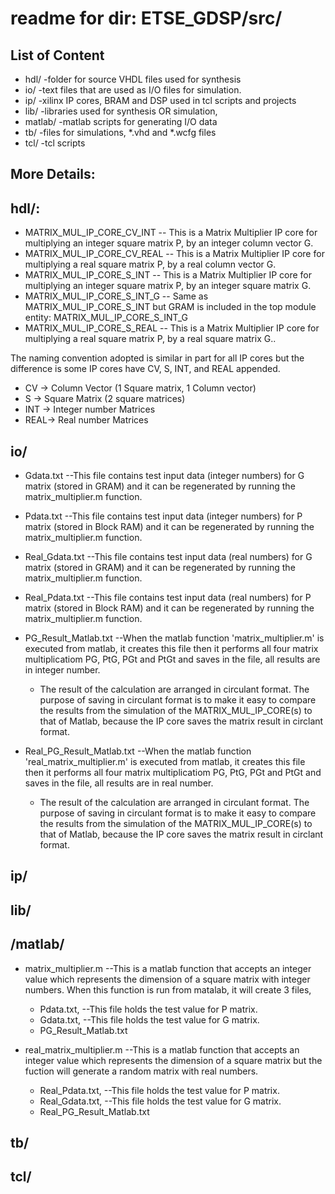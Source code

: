 # readme for dir: ETSE_GDSP/src/

## List of Content

* hdl/    -folder for source VHDL files used for synthesis
* io/     -text files that are used as I/O files for simulation.
* ip/     -xilinx IP cores, BRAM and DSP used in tcl scripts and projects
* lib/    -libraries used for synthesis OR simulation,
* matlab/ -matlab scripts for generating I/O data
* tb/     -files for simulations, *.vhd and *.wcfg files
* tcl/    -tcl scripts



## More Details:

## hdl/:

* MATRIX_MUL_IP_CORE_CV_INT   -- This is a Matrix Multiplier IP core for multiplying an integer square matrix P, by an integer column vector G.
* MATRIX_MUL_IP_CORE_CV_REAL  -- This is a Matrix Multiplier IP core for multiplying a real square matrix P, by a real column vector G.
* MATRIX_MUL_IP_CORE_S_INT    -- This is a Matrix Multiplier IP core for multiplying an integer square matrix P, by an integer square matrix G.
* MATRIX_MUL_IP_CORE_S_INT_G  -- Same as MATRIX_MUL_IP_CORE_S_INT but GRAM is included in the top module entity: MATRIX_MUL_IP_CORE_S_INT_G
* MATRIX_MUL_IP_CORE_S_REAL   -- This is a Matrix Multiplier IP core for multiplying a real square matrix P, by a real square matrix G..

The naming convention adopted is similar in part for all IP cores but the difference is some IP cores have CV, S, INT, and REAL appended.

* CV  -> Column Vector (1 Square matrix, 1 Column vector)
* S   -> Square Matrix (2 square matrices)
* INT -> Integer number Matrices
* REAL-> Real number Matrices


## io/

* Gdata.txt    --This file contains test input data (integer numbers) for G matrix (stored in GRAM) and it can be regenerated by running the matrix_multiplier.m function.

* Pdata.txt    --This file contains test input data (integer numbers) for P matrix (stored in Block RAM) and it can be regenerated by running the matrix_multiplier.m function.

* Real_Gdata.txt    --This file contains test input data (real numbers) for G matrix (stored in GRAM) and it can be regenerated by running the matrix_multiplier.m function.

* Real_Pdata.txt    --This file contains test input data (real numbers) for P matrix (stored in Block RAM) and it can be regenerated by running the matrix_multiplier.m function.

* PG_Result_Matlab.txt    --When the matlab function 'matrix_multiplier.m' is executed from matlab, it creates this file then it performs all four matrix multiplicatiom PG, PtG, PGt and PtGt and saves in the file, all results are in integer number.

    * The result of the calculation are arranged in circulant format. The purpose of saving in circulant format is to make it easy to compare the results from the simulation of the MATRIX_MUL_IP_CORE(s) to that of Matlab, because the IP core saves the matrix result in circlant format.

* Real_PG_Result_Matlab.txt    --When the matlab function 'real_matrix_multiplier.m' is executed from matlab, it creates this file then it performs all four matrix multiplicatiom PG, PtG, PGt and PtGt and saves in the file, all results are in real number.

    * The result of the calculation are arranged in circulant format. The purpose of saving in circulant format is to make it easy to compare the results from the simulation of the MATRIX_MUL_IP_CORE(s) to that of Matlab, because the IP core saves the matrix result in circlant format.




## ip/



## lib/



## /matlab/
* matrix_multiplier.m        --This is a matlab function that accepts an integer value which represents the dimension of a square matrix with integer numbers. When this function is run from matalab, it will create 3 files,

    * Pdata.txt,        --This file holds the test value for P matrix.
    * Gdata.txt,        --This file holds the test value for G matrix.
    * PG_Result_Matlab.txt

* real_matrix_multiplier.m    --This is a matlab function that accepts an integer value which represents the dimension of a square matrix but the fuction will generate a random matrix with real numbers.

    * Real_Pdata.txt,    --This file holds the test value for P matrix.
    * Real_Gdata.txt,    --This file holds the test value for G matrix.
    * Real_PG_Result_Matlab.txt


## tb/



## tcl/
